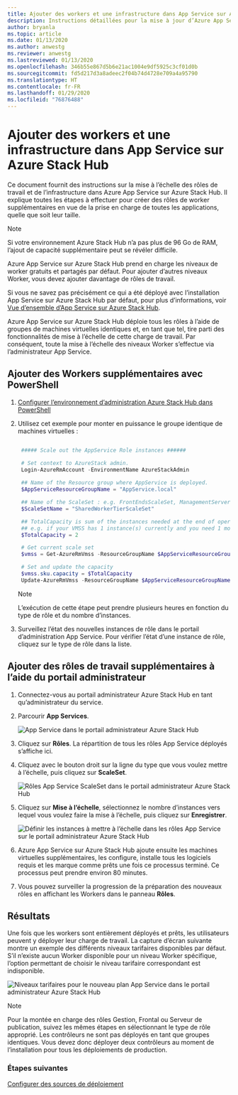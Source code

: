 ```yaml
---
title: Ajouter des workers et une infrastructure dans App Service sur Azure Stack Hub
description: Instructions détaillées pour la mise à jour d’Azure App Service sur Azure Stack Hub
author: bryanla
ms.topic: article
ms.date: 01/13/2020
ms.author: anwestg
ms.reviewer: anwestg
ms.lastreviewed: 01/13/2020
ms.openlocfilehash: 346b55e867d5b6e21ac1004e9df5925c3cf01d0b
ms.sourcegitcommit: fd5d217d3a8adeec2f04b74d4728e709a4a95790
ms.translationtype: HT
ms.contentlocale: fr-FR
ms.lasthandoff: 01/29/2020
ms.locfileid: "76876488"
---
```

# <a name="add-workers-and-infrastructure-in-azure-app-service-on-azure-stack-hub"></a>Ajouter des workers et une infrastructure dans App Service sur Azure Stack Hub

Ce document fournit des instructions sur la mise à l’échelle des rôles de travail et de l’infrastructure dans Azure App Service sur Azure Stack Hub. Il explique toutes les étapes à effectuer pour créer des rôles de worker supplémentaires en vue de la prise en charge de toutes les applications, quelle que soit leur taille.

> [!NOTE]
> Si votre environnement Azure Stack Hub n’a pas plus de 96 Go de RAM, l’ajout de capacité supplémentaire peut se révéler difficile.

Azure App Service sur Azure Stack Hub prend en charge les niveaux de worker gratuits et partagés par défaut. Pour ajouter d’autres niveaux Worker, vous devez ajouter davantage de rôles de travail.

Si vous ne savez pas précisément ce qui a été déployé avec l’installation App Service sur Azure Stack Hub par défaut, pour plus d’informations, voir [Vue d’ensemble d’App Service sur Azure Stack Hub](azure-stack-app-service-overview.md).

Azure App Service sur Azure Stack Hub déploie tous les rôles à l’aide de groupes de machines virtuelles identiques et, en tant que tel, tire parti des fonctionnalités de mise à l’échelle de cette charge de travail. Par conséquent, toute la mise à l’échelle des niveaux Worker s’effectue via l’administrateur App Service.

## <a name="add-additional-workers-with-powershell"></a>Ajouter des Workers supplémentaires avec PowerShell

1. [Configurer l’environnement d’administration Azure Stack Hub dans PowerShell](azure-stack-powershell-configure-admin.md)

2. Utilisez cet exemple pour monter en puissance le groupe identique de machines virtuelles :
   ```powershell
   
    ##### Scale out the AppService Role instances ######
   
    # Set context to AzureStack admin.
    Login-AzureRmAccount -EnvironmentName AzureStackAdmin
                                                 
    ## Name of the Resource group where AppService is deployed.
    $AppServiceResourceGroupName = "AppService.local"

    ## Name of the ScaleSet : e.g. FrontEndsScaleSet, ManagementServersScaleSet, PublishersScaleSet , LargeWorkerTierScaleSet,      MediumWorkerTierScaleSet, SmallWorkerTierScaleSet, SharedWorkerTierScaleSet
    $ScaleSetName = "SharedWorkerTierScaleSet"

    ## TotalCapacity is sum of the instances needed at the end of operation. 
    ## e.g. if your VMSS has 1 instance(s) currently and you need 1 more the TotalCapacity should be set to 2
    $TotalCapacity = 2  

    # Get current scale set
    $vmss = Get-AzureRmVmss -ResourceGroupName $AppServiceResourceGroupName -VMScaleSetName $ScaleSetName

    # Set and update the capacity
    $vmss.sku.capacity = $TotalCapacity
    Update-AzureRmVmss -ResourceGroupName $AppServiceResourceGroupName -Name $ScaleSetName -VirtualMachineScaleSet $vmss 
   ```    

   > [!NOTE]
   > L’exécution de cette étape peut prendre plusieurs heures en fonction du type de rôle et du nombre d’instances.
   >
   >

3. Surveillez l’état des nouvelles instances de rôle dans le portail d’administration App Service. Pour vérifier l’état d’une instance de rôle, cliquez sur le type de rôle dans la liste.

## <a name="add-additional-workers-using-the-administrator-portal"></a>Ajouter des rôles de travail supplémentaires à l’aide du portail administrateur

1. Connectez-vous au portail administrateur Azure Stack Hub en tant qu’administrateur du service.

2. Parcourir **App Services**.

    ![App Service dans le portail administrateur Azure Stack Hub](media/azure-stack-app-service-add-worker-roles/image01.png)

3. Cliquez sur **Rôles**. La répartition de tous les rôles App Service déployés s’affiche ici.

4. Cliquez avec le bouton droit sur la ligne du type que vous voulez mettre à l’échelle, puis cliquez sur **ScaleSet**.

    ![Rôles App Service ScaleSet dans le portail administrateur Azure Stack Hub](media/azure-stack-app-service-add-worker-roles/image02.png)

5. Cliquez sur **Mise à l’échelle**, sélectionnez le nombre d’instances vers lequel vous voulez faire la mise à l’échelle, puis cliquez sur **Enregistrer**.

    ![Définir les instances à mettre à l’échelle dans les rôles App Service sur le portail administrateur Azure Stack Hub](media/azure-stack-app-service-add-worker-roles/image03.png)

6. Azure App Service sur Azure Stack Hub ajoute ensuite les machines virtuelles supplémentaires, les configure, installe tous les logiciels requis et les marque comme prêts une fois ce processus terminé. Ce processus peut prendre environ 80 minutes.

7. Vous pouvez surveiller la progression de la préparation des nouveaux rôles en affichant les Workers dans le panneau **Rôles**.

## <a name="result"></a>Résultats

Une fois que les workers sont entièrement déployés et prêts, les utilisateurs peuvent y déployer leur charge de travail. La capture d’écran suivante montre un exemple des différents niveaux tarifaires disponibles par défaut. S’il n’existe aucun Worker disponible pour un niveau Worker spécifique, l’option permettant de choisir le niveau tarifaire correspondant est indisponible.

![Niveaux tarifaires pour le nouveau plan App Service dans le portail administrateur Azure Stack Hub](media/azure-stack-app-service-add-worker-roles/image04.png)

>[!NOTE]
> Pour la montée en charge des rôles Gestion, Frontal ou Serveur de publication, suivez les mêmes étapes en sélectionnant le type de rôle approprié. Les contrôleurs ne sont pas déployés en tant que groupes identiques. Vous devez donc déployer deux contrôleurs au moment de l’installation pour tous les déploiements de production.

### <a name="next-steps"></a>Étapes suivantes

[Configurer des sources de déploiement](azure-stack-app-service-configure-deployment-sources.md)
